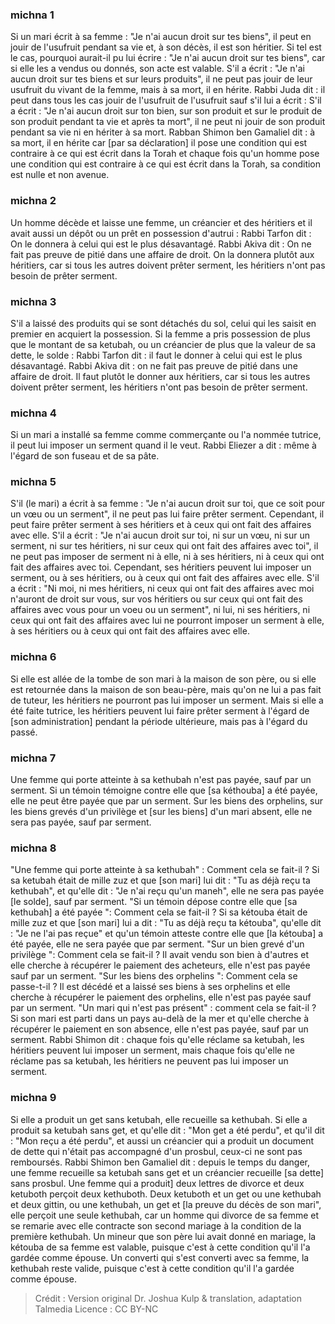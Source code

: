 
### michna 1
Si un mari écrit à sa femme : "Je n'ai aucun droit sur tes biens", il peut en jouir de l'usufruit pendant sa vie et, à son décès, il est son héritier. Si tel est le cas, pourquoi aurait-il pu lui écrire : "Je n'ai aucun droit sur tes biens", car si elle les a vendus ou donnés, son acte est valable. S'il a écrit : "Je n'ai aucun droit sur tes biens et sur leurs produits", il ne peut pas jouir de leur usufruit du vivant de la femme, mais à sa mort, il en hérite. Rabbi Juda dit : il peut dans tous les cas jouir de l'usufruit de l'usufruit sauf s'il lui a écrit :  S'il a écrit : "Je n'ai aucun droit sur ton bien, sur son produit et sur le produit de son produit pendant ta vie et après ta mort", il ne peut ni jouir de son produit pendant sa vie ni en hériter à sa mort. Rabban Shimon ben Gamaliel dit : à sa mort, il en hérite car [par sa déclaration] il pose une condition qui est contraire à ce qui est écrit dans la Torah et chaque fois qu'un homme pose une condition qui est contraire à ce qui est écrit dans la Torah, sa condition est nulle et non avenue.

### michna 2
Un homme décède et laisse une femme, un créancier et des héritiers et il avait aussi un dépôt ou un prêt en possession d'autrui : Rabbi Tarfon dit : On le donnera à celui qui est le plus désavantagé. Rabbi Akiva dit : On ne fait pas preuve de pitié dans une affaire de droit.  On la donnera plutôt aux héritiers, car si tous les autres doivent prêter serment, les héritiers n'ont pas besoin de prêter serment.

### michna 3
S'il a laissé des produits qui se sont détachés du sol, celui qui les saisit en premier en acquiert la possession. Si la femme a pris possession de plus que le montant de sa ketubah, ou un créancier de plus que la valeur de sa dette, le solde : Rabbi Tarfon dit : il faut le donner à celui qui est le plus désavantagé. Rabbi Akiva dit : on ne fait pas preuve de pitié dans une affaire de droit.  Il faut plutôt le donner aux héritiers, car si tous les autres doivent prêter serment, les héritiers n'ont pas besoin de prêter serment.

### michna 4
Si un mari a installé sa femme comme commerçante ou l'a nommée tutrice, il peut lui imposer un serment quand il le veut. Rabbi Eliezer a dit : même à l'égard de son fuseau et de sa pâte.

### michna 5
S'il (le mari) a écrit à sa femme : "Je n'ai aucun droit sur toi, que ce soit pour un vœu ou un serment", il ne peut pas lui faire prêter serment. Cependant, il peut faire prêter serment à ses héritiers et à ceux qui ont fait des affaires avec elle. S'il a écrit : "Je n'ai aucun droit sur toi, ni sur un vœu, ni sur un serment, ni sur tes héritiers, ni sur ceux qui ont fait des affaires avec toi", il ne peut pas imposer de serment ni à elle, ni à ses héritiers, ni à ceux qui ont fait des affaires avec toi. Cependant, ses héritiers peuvent lui imposer un serment, ou à ses héritiers, ou à ceux qui ont fait des affaires avec elle. S'il a écrit : "Ni moi, ni mes héritiers, ni ceux qui ont fait des affaires avec moi n'auront de droit sur vous, sur vos héritiers ou sur ceux qui ont fait des affaires avec vous pour un voeu ou un serment", ni lui, ni ses héritiers, ni ceux qui ont fait des affaires avec lui ne pourront imposer un serment à elle, à ses héritiers ou à ceux qui ont fait des affaires avec elle.

### michna 6
Si elle est allée de la tombe de son mari à la maison de son père, ou si elle est retournée dans la maison de son beau-père, mais qu'on ne lui a pas fait de tuteur, les héritiers ne pourront pas lui imposer un serment. Mais si elle a été faite tutrice, les héritiers peuvent lui faire prêter serment à l'égard de [son administration] pendant la période ultérieure, mais pas à l'égard du passé.

### michna 7
Une femme qui porte atteinte à sa kethubah n'est pas payée, sauf par un serment. Si un témoin témoigne contre elle que [sa kéthouba] a été payée, elle ne peut être payée que par un serment. Sur les biens des orphelins, sur les biens grevés d'un privilège et [sur les biens] d'un mari absent, elle ne sera pas payée, sauf par serment.

### michna 8
"Une femme qui porte atteinte à sa kethubah" : Comment cela se fait-il ? Si sa ketubah était de mille zuz et que [son mari] lui dit : "Tu as déjà reçu ta kethubah", et qu'elle dit : "Je n'ai reçu qu'un maneh", elle ne sera pas payée [le solde], sauf par serment. "Si un témoin dépose contre elle que [sa kethubah] a été payée ":  Comment cela se fait-il ? Si sa kétouba était de mille zuz et que [son mari] lui a dit : "Tu as déjà reçu ta kétouba", qu'elle dit : "Je ne l'ai pas reçue" et qu'un témoin atteste contre elle que [la kétouba] a été payée, elle ne sera payée que par serment. "Sur un bien grevé d'un privilège ":  Comment cela se fait-il ? Il avait vendu son bien à d'autres et elle cherche à récupérer le paiement des acheteurs, elle n'est pas payée sauf par un serment. "Sur les biens des orphelins ":  Comment cela se passe-t-il ? Il est décédé et a laissé ses biens à ses orphelins et elle cherche à récupérer le paiement des orphelins, elle n'est pas payée sauf par un serment. "Un mari qui n'est pas présent" : comment cela se fait-il ? Si son mari est parti dans un pays au-delà de la mer et qu'elle cherche à récupérer le paiement en son absence, elle n'est pas payée, sauf par un serment. Rabbi Shimon dit : chaque fois qu'elle réclame sa ketubah, les héritiers peuvent lui imposer un serment, mais chaque fois qu'elle ne réclame pas sa ketubah, les héritiers ne peuvent pas lui imposer un serment.

### michna 9
Si elle a produit un get sans ketubah, elle recueille sa kethubah. Si elle a produit sa ketubah sans get, et qu'elle dit : "Mon get a été perdu", et qu'il dit : "Mon reçu a été perdu", et aussi un créancier qui a produit un document de dette qui n'était pas accompagné d'un prosbul, ceux-ci ne sont pas remboursés. Rabbi Shimon ben Gamaliel dit : depuis le temps du danger, une femme recueille sa ketubah sans get et un créancier recueille [sa dette] sans prosbul. Une femme qui a produit] deux lettres de divorce et deux ketuboth perçoit deux kethuboth. Deux ketuboth et un get ou une kethubah et deux gittin, ou une kethubah, un get et [la preuve du décès de son mari", elle perçoit une seule kethubah, car un homme qui divorce de sa femme et se remarie avec elle contracte son second mariage à la condition de la première kethubah. Un mineur que son père lui avait donné en mariage, la kétouba de sa femme est valable, puisque c'est à cette condition qu'il l'a gardée comme épouse. Un converti qui s'est converti avec sa femme, la kethubah reste valide, puisque c'est à cette condition qu'il l'a gardée comme épouse.

>Crédit : Version original Dr. Joshua Kulp & translation, adaptation Talmedia
>Licence : CC BY-NC